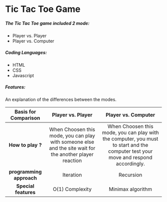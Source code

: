# Tic Tac Toe Game
##### The Tic Tac Toe game included 2 mode:
- Player vs. Player
- Player vs. Computer
  
##### Coding Languages:
- HTML
- CSS
- Javascript

##### Features:
An explanation of the differences between the modes.

|Basis for Comparison | Player vs. Player |  Player vs. Computer|
| :------: | :------: |:------: |
|**How to play ?** | When Choosen this mode, you can play with someone else and the site wait for the another player reaction | When Choosen this mode, you can play with the computer, you must to start and the computer test your move and respond accordingly.   |
| **programming approach** | Iteration   | Recursion|
|**Special features**| O(1) Complexity | Minimax algorithm|
